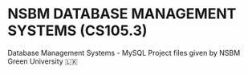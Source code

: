 # NSBM DATABASE MANAGEMENT SYSTEMS (CS105.3)
Database Management Systems - MySQL Project files given by NSBM Green University 🇱🇰
